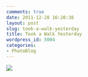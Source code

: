 ```yaml
---
comments: true
date: 2011-12-28 16:20:38
layout: post
slug: took-a-walk-yesterday
title: Took a Walk Yesterday
wordpress_id: 5004
categories:
- PhotoBlog
---
```


![](http://ryanfitzer.com/main/wp-content/uploads/2011/12/2011-12-27-at-14-48-47.jpg)
